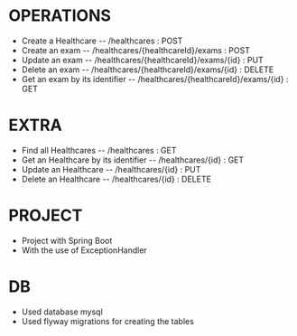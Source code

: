 # OPERATIONS
* Create a Healthcare -- /healthcares : POST
* Create an exam -- /healthcares/{healthcareId}/exams : POST
* Update an exam -- /healthcares/{healthcareId}/exams/{id} : PUT
* Delete an exam -- /healthcares/{healthcareId}/exams/{id} : DELETE
* Get an exam by its identifier -- /healthcares/{healthcareId}/exams/{id} : GET

# EXTRA
* Find all Healthcares -- /healthcares : GET
* Get an Healthcare by its identifier -- /healthcares/{id} : GET
* Update an Healthcare -- /healthcares/{id} : PUT
* Delete an Healthcare -- /healthcares/{id} : DELETE

# PROJECT
* Project with Spring Boot 
* With the use of ExceptionHandler

# DB
* Used database mysql
* Used flyway migrations for creating the tables
